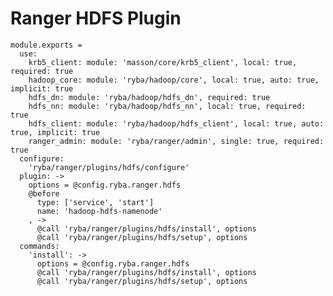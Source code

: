 
# Ranger HDFS Plugin

    module.exports =
      use:
        krb5_client: module: 'masson/core/krb5_client', local: true, required: true
        hadoop_core: module: 'ryba/hadoop/core', local: true, auto: true, implicit: true
        hdfs_dn: module: 'ryba/hadoop/hdfs_dn', required: true
        hdfs_nn: module: 'ryba/hadoop/hdfs_nn', local: true, required: true
        hdfs_client: module: 'ryba/hadoop/hdfs_client', local: true, auto: true, implicit: true
        ranger_admin: module: 'ryba/ranger/admin', single: true, required: true
      configure:
        'ryba/ranger/plugins/hdfs/configure'
      plugin: ->
        options = @config.ryba.ranger.hdfs
        @before
          type: ['service', 'start']
          name: 'hadoop-hdfs-namenode'
        , ->
          @call 'ryba/ranger/plugins/hdfs/install', options
          @call 'ryba/ranger/plugins/hdfs/setup', options
      commands:
        'install': ->
          options = @config.ryba.ranger.hdfs
          @call 'ryba/ranger/plugins/hdfs/install', options
          @call 'ryba/ranger/plugins/hdfs/setup', options
